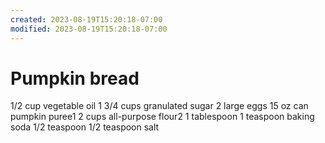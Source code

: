 ```yaml
---
created: 2023-08-19T15:20:18-07:00
modified: 2023-08-19T15:20:18-07:00
---
```


# Pumpkin bread

1/2 cup vegetable oil
1 3/4 cups granulated sugar
2 large eggs
15 oz can pumpkin puree1
2 cups all-purpose flour2
1 tablespoon 
1 teaspoon baking soda
1/2 teaspoon 
1/2 teaspoon salt
